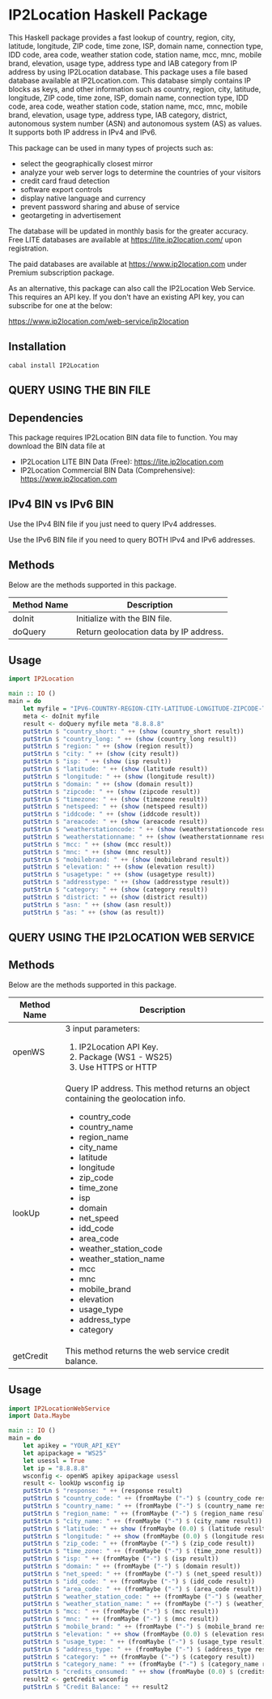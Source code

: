 # IP2Location Haskell Package

This Haskell package provides a fast lookup of country, region, city, latitude, longitude, ZIP code, time zone, ISP, domain name, connection type, IDD code, area code, weather station code, station name, mcc, mnc, mobile brand, elevation, usage type, address type and IAB category from IP address by using IP2Location database. This package uses a file based database available at IP2Location.com. This database simply contains IP blocks as keys, and other information such as country, region, city, latitude, longitude, ZIP code, time zone, ISP, domain name, connection type, IDD code, area code, weather station code, station name, mcc, mnc, mobile brand, elevation, usage type, address type, IAB category, district, autonomous system number (ASN) and autonomous system (AS) as values. It supports both IP address in IPv4 and IPv6.

This package can be used in many types of projects such as:

 - select the geographically closest mirror
 - analyze your web server logs to determine the countries of your visitors
 - credit card fraud detection
 - software export controls
 - display native language and currency 
 - prevent password sharing and abuse of service 
 - geotargeting in advertisement

The database will be updated in monthly basis for the greater accuracy. Free LITE databases are available at https://lite.ip2location.com/ upon registration.

The paid databases are available at https://www.ip2location.com under Premium subscription package.

As an alternative, this package can also call the IP2Location Web Service. This requires an API key. If you don't have an existing API key, you can subscribe for one at the below:

https://www.ip2location.com/web-service/ip2location

## Installation

```
cabal install IP2Location
```

## QUERY USING THE BIN FILE

## Dependencies

This package requires IP2Location BIN data file to function. You may download the BIN data file at
* IP2Location LITE BIN Data (Free): https://lite.ip2location.com
* IP2Location Commercial BIN Data (Comprehensive): https://www.ip2location.com


## IPv4 BIN vs IPv6 BIN

Use the IPv4 BIN file if you just need to query IPv4 addresses.

Use the IPv6 BIN file if you need to query BOTH IPv4 and IPv6 addresses.


## Methods

Below are the methods supported in this package.

|Method Name|Description|
|---|---|
|doInit|Initialize with the BIN file.|
|doQuery|Return geolocation data by IP address.|

## Usage

```haskell
import IP2Location

main :: IO ()
main = do
    let myfile = "IPV6-COUNTRY-REGION-CITY-LATITUDE-LONGITUDE-ZIPCODE-TIMEZONE-ISP-DOMAIN-NETSPEED-AREACODE-WEATHER-MOBILE-ELEVATION-USAGETYPE-ADDRESSTYPE-CATEGORY-DISTRICT-ASN.BIN"
    meta <- doInit myfile
    result <- doQuery myfile meta "8.8.8.8"
    putStrLn $ "country_short: " ++ (show (country_short result))
    putStrLn $ "country_long: " ++ (show (country_long result))
    putStrLn $ "region: " ++ (show (region result))
    putStrLn $ "city: " ++ (show (city result))
    putStrLn $ "isp: " ++ (show (isp result))
    putStrLn $ "latitude: " ++ (show (latitude result))
    putStrLn $ "longitude: " ++ (show (longitude result))
    putStrLn $ "domain: " ++ (show (domain result))
    putStrLn $ "zipcode: " ++ (show (zipcode result))
    putStrLn $ "timezone: " ++ (show (timezone result))
    putStrLn $ "netspeed: " ++ (show (netspeed result))
    putStrLn $ "iddcode: " ++ (show (iddcode result))
    putStrLn $ "areacode: " ++ (show (areacode result))
    putStrLn $ "weatherstationcode: " ++ (show (weatherstationcode result))
    putStrLn $ "weatherstationname: " ++ (show (weatherstationname result))
    putStrLn $ "mcc: " ++ (show (mcc result))
    putStrLn $ "mnc: " ++ (show (mnc result))
    putStrLn $ "mobilebrand: " ++ (show (mobilebrand result))
    putStrLn $ "elevation: " ++ (show (elevation result))
    putStrLn $ "usagetype: " ++ (show (usagetype result))
    putStrLn $ "addresstype: " ++ (show (addresstype result))
    putStrLn $ "category: " ++ (show (category result))
    putStrLn $ "district: " ++ (show (district result))
    putStrLn $ "asn: " ++ (show (asn result))
    putStrLn $ "as: " ++ (show (as result))
```

## QUERY USING THE IP2LOCATION WEB SERVICE

## Methods
Below are the methods supported in this package.

|Method Name|Description|
|---|---|
|openWS| 3 input parameters:<ol><li>IP2Location API Key.</li><li>Package (WS1 - WS25)</li></li><li>Use HTTPS or HTTP</li></ol> |
|lookUp|Query IP address. This method returns an object containing the geolocation info. <ul><li>country_code</li><li>country_name</li><li>region_name</li><li>city_name</li><li>latitude</li><li>longitude</li><li>zip_code</li><li>time_zone</li><li>isp</li><li>domain</li><li>net_speed</li><li>idd_code</li><li>area_code</li><li>weather_station_code</li><li>weather_station_name</li><li>mcc</li><li>mnc</li><li>mobile_brand</li><li>elevation</li><li>usage_type</li><li>address_type</li><li>category</li><ul>|
|getCredit|This method returns the web service credit balance.|

## Usage

```haskell
import IP2LocationWebService
import Data.Maybe

main :: IO ()
main = do
    let apikey = "YOUR_API_KEY"
    let apipackage = "WS25"
    let usessl = True
    let ip = "8.8.8.8"
    wsconfig <- openWS apikey apipackage usessl
    result <- lookUp wsconfig ip
    putStrLn $ "response: " ++ (response result)
    putStrLn $ "country_code: " ++ (fromMaybe ("-") $ (country_code result))
    putStrLn $ "country_name: " ++ (fromMaybe ("-") $ (country_name result))
    putStrLn $ "region_name: " ++ (fromMaybe ("-") $ (region_name result))
    putStrLn $ "city_name: " ++ (fromMaybe ("-") $ (city_name result))
    putStrLn $ "latitude: " ++ show (fromMaybe (0.0) $ (latitude result))
    putStrLn $ "longitude: " ++ show (fromMaybe (0.0) $ (longitude result))
    putStrLn $ "zip_code: " ++ (fromMaybe ("-") $ (zip_code result))
    putStrLn $ "time_zone: " ++ (fromMaybe ("-") $ (time_zone result))
    putStrLn $ "isp: " ++ (fromMaybe ("-") $ (isp result))
    putStrLn $ "domain: " ++ (fromMaybe ("-") $ (domain result))
    putStrLn $ "net_speed: " ++ (fromMaybe ("-") $ (net_speed result))
    putStrLn $ "idd_code: " ++ (fromMaybe ("-") $ (idd_code result))
    putStrLn $ "area_code: " ++ (fromMaybe ("-") $ (area_code result))
    putStrLn $ "weather_station_code: " ++ (fromMaybe ("-") $ (weather_station_code result))
    putStrLn $ "weather_station_name: " ++ (fromMaybe ("-") $ (weather_station_name result))
    putStrLn $ "mcc: " ++ (fromMaybe ("-") $ (mcc result))
    putStrLn $ "mnc: " ++ (fromMaybe ("-") $ (mnc result))
    putStrLn $ "mobile_brand: " ++ (fromMaybe ("-") $ (mobile_brand result))
    putStrLn $ "elevation: " ++ show (fromMaybe (0.0) $ (elevation result))
    putStrLn $ "usage_type: " ++ (fromMaybe ("-") $ (usage_type result))
    putStrLn $ "address_type: " ++ (fromMaybe ("-") $ (address_type result))
    putStrLn $ "category: " ++ (fromMaybe ("-") $ (category result))
    putStrLn $ "category_name: " ++ (fromMaybe ("-") $ (category_name result))
    putStrLn $ "credits_consumed: " ++ show (fromMaybe (0.0) $ (credits_consumed result))
    result2 <- getCredit wsconfig
    putStrLn $ "Credit Balance: " ++ result2
```